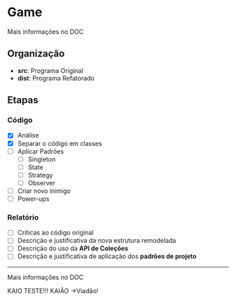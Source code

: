 # Game

Mais informações no DOC

## Organização

* **src**: Programa Original
* **dist**: Programa Refatorado

## Etapas

### Código

- [x] Análise
- [x] Separar o código em classes
- [ ] Aplicar Padrões
	- [ ] Singleton
	- [ ] State
	- [ ] Strategy
	- [ ] Observer
- [ ] Criar novo inimigo
- [ ] Power-ups

### Relatório

- [ ] Críticas ao código original
- [ ] Descrição e justificativa da nova estrutura remodelada
- [ ] Descrição do uso da **API de Coleções**
- [ ] Descrição e justificativa de aplicação dos **padrões de projeto**

___
Mais informações no DOC

KAIO TESTE!!!
KAIÃO ->Viadão!


